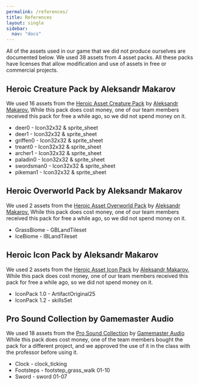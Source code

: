 ```yaml
---
permalink: /references/
title: References
layout: single
sidebar: 
  nav: "docs"
---
```


All of the assets used in our game that we did not produce ourselves are documented below. We used 38 assets from 4 asset packs. All these packs have licenses that allow modification and use of assets in free or commercial projects.


## Heroic Creature Pack by Aleksandr Makarov
We used 16 assets from the [Heroic Asset Creature Pack](https://iknowkingrabbit.itch.io/heroic-creature-pack) by [Aleksandr Makarov.](https://iknowkingrabbit.itch.io/) While this pack does cost money, one of our team members received this pack for free a while ago, so we did not spend money on it. 
- deer0 - Icon32x32 & sprite_sheet
- deer1 - Icon32x32 & sprite_sheet
- griffen0 - Icon32x32 & sprite_sheet
- treant0 - Icon32x32 & sprite_sheet
- archer1 - Icon32x32 & sprite_sheet
- paladin0 - Icon32x32 & sprite_sheet
- swordsman0 - Icon32x32 & sprite_sheet
- pikeman1 - Icon32x32 & sprite_sheet


## Heroic Overworld Pack by Aleksandr Makarov
We used 2 assets from the [Heroic Asset Overworld Pack](https://iknowkingrabbit.itch.io/heroic-overworld) by [Aleksandr Makarov.](https://iknowkingrabbit.itch.io/) While this pack does cost money, one of our team members received this pack for free a while ago, so we did not spend money on it. 
- GrassBiome - GBLandTileset
- IceBiome - IBLandTileset


## Heroic Icon Pack by Aleksandr Makarov
We used 2 assets from the [Heroic Asset Icon Pack](https://iknowkingrabbit.itch.io/heroic-icon-pack) by [Aleksandr Makarov.](https://iknowkingrabbit.itch.io/) While this pack does cost money, one of our team members received this pack for free a while ago, so we did not spend money on it. 
- IconPack 1.0 - ArtifactOriginal25
- IconPack 1.2 - skillsSet 


## Pro Sound Collection by Gamemaster Audio
We used 18 assets from the [Pro Sound Collection](https://www.gamemasteraudio.com/product/pro-sound-collection/) by [Gamemaster Audio](https://www.gamemasteraudio.com/about-us/) While this pack does cost money, one of the team members bought the pack for a different project, and we approved the use of it in the class with the professor before using it. 
- Clock - clock_ticking
- Footsteps - footstep_grass_walk 01-10
- Sword - sword 01-07
